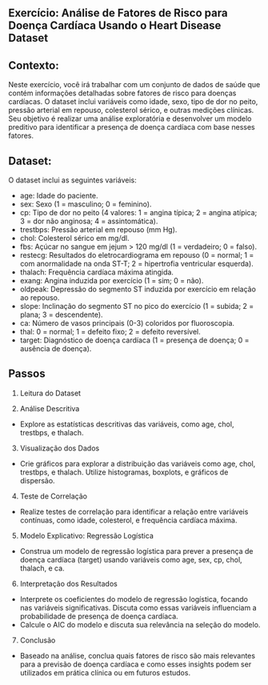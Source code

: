 
## Exercício: Análise de Fatores de Risco para Doença Cardíaca Usando o Heart Disease Dataset

## Contexto:

Neste exercício, você irá trabalhar com um conjunto de dados de saúde que contém informações detalhadas sobre fatores de risco para doenças cardíacas. O dataset inclui variáveis como idade, sexo, tipo de dor no peito, pressão arterial em repouso, colesterol sérico, e outras medições clínicas. Seu objetivo é realizar uma análise exploratória e desenvolver um modelo preditivo para identificar a presença de doença cardíaca com base nesses fatores.


## Dataset:

O dataset inclui as seguintes variáveis:

- age: Idade do paciente.
- sex: Sexo (1 = masculino; 0 = feminino).
- cp: Tipo de dor no peito (4 valores: 1 = angina típica; 2 = angina atípica; 3 = dor não anginosa; 4 = assintomática).
- trestbps: Pressão arterial em repouso (mm Hg).
- chol: Colesterol sérico em mg/dl.
- fbs: Açúcar no sangue em jejum > 120 mg/dl (1 = verdadeiro; 0 = falso).
- restecg: Resultados do eletrocardiograma em repouso (0 = normal; 1 = com anormalidade na onda ST-T; 2 = hipertrofia ventricular esquerda).
- thalach: Frequência cardíaca máxima atingida.
- exang: Angina induzida por exercício (1 = sim; 0 = não).
- oldpeak: Depressão do segmento ST induzida por exercício em relação ao repouso.
- slope: Inclinação do segmento ST no pico do exercício (1 = subida; 2 = plana; 3 = descendente).
- ca: Número de vasos principais (0-3) coloridos por fluoroscopia.
- thal: 0 = normal; 1 = defeito fixo; 2 = defeito reversível.
- target: Diagnóstico de doença cardíaca (1 = presença de doença; 0 = ausência de doença).


## Passos

1.	Leitura do Dataset

2. 	Análise Descritiva

- 	Explore as estatísticas descritivas das variáveis, como age, chol, trestbps, e thalach.

3. 	Visualização dos Dados

-	Crie gráficos para explorar a distribuição das variáveis como age, chol, trestbps, e thalach. Utilize histogramas, boxplots, e gráficos de dispersão.

4.	Teste de Correlação

- Realize testes de correlação para identificar a relação entre variáveis contínuas, como idade, colesterol, e frequência cardíaca máxima.

5.	Modelo Explicativo: Regressão Logística

- Construa um modelo de regressão logística para prever a presença de doença cardíaca (target) usando variáveis como age, sex, cp, chol, thalach, e ca.

6. 	Interpretação dos Resultados

- Interprete os coeficientes do modelo de regressão logística, focando nas variáveis significativas. Discuta como essas variáveis influenciam a probabilidade de presença de doença cardíaca.
- Calcule o AIC do modelo e discuta sua relevância na seleção do modelo.
	
7.	Conclusão

- Baseado na análise, conclua quais fatores de risco são mais relevantes para a previsão de doença cardíaca e como esses insights podem ser utilizados em prática clínica ou em futuros estudos.
